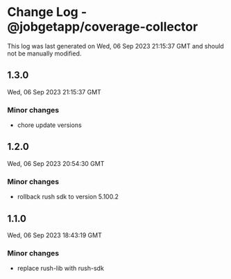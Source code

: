 # Change Log - @jobgetapp/coverage-collector

This log was last generated on Wed, 06 Sep 2023 21:15:37 GMT and should not be manually modified.

## 1.3.0
Wed, 06 Sep 2023 21:15:37 GMT

### Minor changes

- chore update versions

## 1.2.0
Wed, 06 Sep 2023 20:54:30 GMT

### Minor changes

- rollback rush sdk to version 5.100.2

## 1.1.0
Wed, 06 Sep 2023 18:43:19 GMT

### Minor changes

- replace rush-lib with rush-sdk

